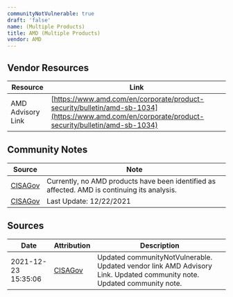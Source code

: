 ```yaml
---
communityNotVulnerable: true
draft: 'false'
name: (Multiple Products)
title: AMD (Multiple Products)
vendor: AMD
---
```


## Vendor Resources
| Resource | Link |
| --- | --- |
| AMD Advisory Link | [https://www.amd.com/en/corporate/product-security/bulletin/amd-sb-1034](https://www.amd.com/en/corporate/product-security/bulletin/amd-sb-1034) |


## Community Notes
| Source | Note |
| --- | --- |
| [CISAGov](https://raw.githubusercontent.com/cisagov/log4j-affected-db/develop/README.md) | Currently, no AMD products have been identified as affected.  AMD is continuing its analysis. |
| [CISAGov](https://raw.githubusercontent.com/cisagov/log4j-affected-db/develop/README.md) | Last Update: 12/22/2021 |

## Sources
| Date | Attribution | Description |
| --- | --- | --- |
| 2021-12-23 15:35:06 | [CISAGov](https://raw.githubusercontent.com/cisagov/log4j-affected-db/develop/README.md) | Updated communityNotVulnerable. Updated vendor link AMD Advisory Link. Updated community note. Updated community note.  |

